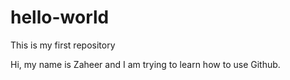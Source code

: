 # hello-world
This is my first repository

Hi, my name is Zaheer and I am trying to learn how to use Github.
